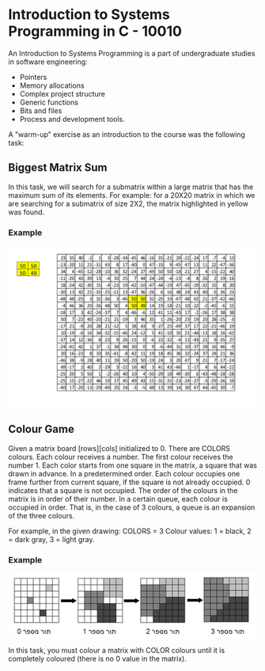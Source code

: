 # Introduction to Systems Programming in C - 10010

An Introduction to Systems Programming is a part of undergraduate studies in software engineering:
- Pointers
- Memory allocations
- Complex project structure
- Generic functions
- Bits and files
- Process and development tools.

A "warm-up" exercise as an introduction to the course was the following task:
## Biggest Matrix Sum
In this task, we will search for a submatrix within a large matrix that has the maximum sum of its elements.
For example: for a 20X20 matrix in which we are searching for a submatrix of size 2X2, the matrix highlighted in yellow was found.
### Example
![Example](images/matrix)


## Colour Game
Given a matrix board  [rows][cols] initialized to 0.
There are COLORS colours. Each colour receives a number. The first colour receives the number 1.
Each color starts from one square in the matrix, a square that was drawn in advance. In a predetermined order.
Each colour occupies one frame further from current square, if the square is not already occupied. 0 indicates that a square is not occupied. The order of the colours in the matrix is ​​in order of their number. In a certain queue, each colour is occupied in order. That is, in the case of 3 colours, a queue is an expansion of the three colours.

For example, in the given drawing:
COLORS = 3
Colour values: 1 = black, 2 = dark gray, 3 = light gray.
### Example
![Example](images/colors)

In this task, you must colour a matrix with COLOR colours until it is completely coloured (there is no 0 value in the matrix).
